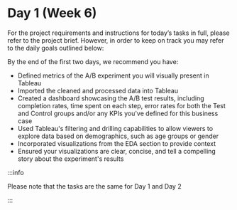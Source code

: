 # Day 1 (Week 6)

For the project requirements and instructions for today’s tasks in full, please refer to the project brief. However, in order to keep on track you may refer to the daily goals outlined below:

By the end of the first two days, we recommend you have:

- Defined metrics of the A/B experiment you will visually present in Tableau
- Imported the cleaned and processed data into Tableau
- Created a dashboard showcasing the A/B test results, including completion rates, time spent on each step, error rates for both the Test and Control groups and/or any KPIs you've defined for this business case
- Used Tableau's filtering and drilling capabilities to allow viewers to explore data based on demographics, such as age groups or gender
- Incorporated visualizations from the EDA section to provide context
- Ensured your visualizations are clear, concise, and tell a compelling story about the experiment's results

:::info

Please note that the tasks are the same for Day 1 and Day 2

:::